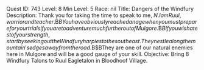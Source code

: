 Quest ID: 743
Level: 8
Min Level: 5
Race: nil
Title: Dangers of the Windfury
Description: Thank you for taking the time to speak to me, $N. I am Ruul, warrior and teacher.$B$BYou have obviously reached an age when you must prepare for your trials if you are to adventure much further out of Mulgore.$B$BIf you wish a test of your strength, start by seeking out the Windfury harpies to the southeast. They nestle along the mountain's edges away from the road.$B$BThey are one of our natural enemies here in Mulgore and will be a good gauge of your skill.
Objective: Bring 8 Windfury Talons to Ruul Eagletalon in Bloodhoof Village.
